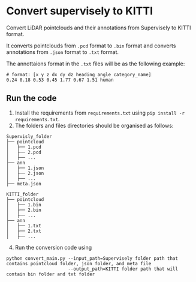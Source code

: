 # Convert supervisely to KITTI
Convert LiDAR pointclouds and their annotations from Supervisely to KITTI format.

It converts pointclouds from `.pcd` format to `.bin` format and 
converts annotations from `.json` format to `.txt` format.

The annottaions format in the `.txt` files will be as the following example: 
```
# format: [x y z dx dy dz heading_angle category_name]
0.24 0.18 0.53 0.45 1.77 0.67 1.51 human
```

## Run the code
1. Install the requirements from `requirements.txt` using `pip install -r requirements.txt`.
2. The folders and files directories should be organised as follows:
```
Supervisly_folder
├── pointcloud
│   ├── 1.pcd
│   ├── 2.pcd
│   ├── ...
├── ann
│   ├── 1.json
│   ├── 2.json
│   ├── ...
├── meta.json

KITTI_folder
├── pointcloud
│   ├── 1.bin
│   ├── 2.bin
│   ├── ...
├── ann
│   ├── 1.txt
│   ├── 2.txt
│   ├── ...
```

4. Run the conversion code using 
```
python convert_main.py --input_path=Supervisely folder path that contains pointcloud folder, json folder, and meta file 
                       --output_path=KITTI folder path that will contain bin folder and txt folder
```
